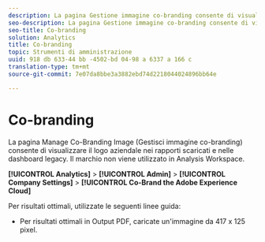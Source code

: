 ```yaml
---
description: La pagina Gestione immagine co-branding consente di visualizzare il logo aziendale nei rapporti scaricati.
seo-description: La pagina Gestione immagine co-branding consente di visualizzare il logo aziendale nei rapporti scaricati.
seo-title: Co-branding
solution: Analytics
title: Co-branding
topic: Strumenti di amministrazione
uuid: 918 db 633-44 bb -4502-bd 04-98 a 6337 a 166 c
translation-type: tm+mt
source-git-commit: 7e07da8bbe3a3882ebd74d2218044024896bb64e

---
```



# Co-branding

La pagina Manage Co-Branding Image (Gestisci immagine co-branding) consente di visualizzare il logo aziendale nei rapporti scaricati e nelle dashboard legacy. Il marchio non viene utilizzato in Analysis Workspace.

**[!UICONTROL Analytics]** &gt; **[!UICONTROL Admin]** &gt; **[!UICONTROL Company Settings]** &gt; **[!UICONTROL Co-Brand the Adobe Experience Cloud]**

Per risultati ottimali, utilizzate le seguenti linee guida:

* Per risultati ottimali in Output PDF, caricate un'immagine da 417 x 125 pixel.
